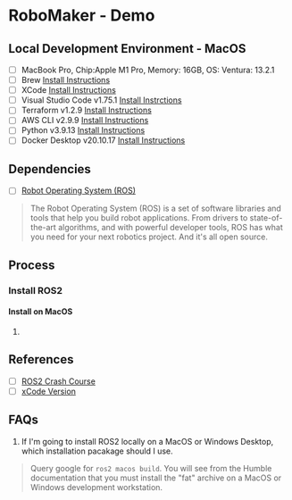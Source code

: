 # RoboMaker - Demo

## Local Development Environment - MacOS
- [ ] MacBook Pro,  Chip:Apple M1 Pro, Memory: 16GB, OS: Ventura: 13.2.1
- [ ] Brew [Install Instructions](https://docs.brew.sh/Installation)
- [ ] XCode [Install Instructions](https://developer.apple.com/support/xcode/) 
- [ ] Visual Studio Code v1.75.1 [Install Instrctions](https://code.visualstudio.com/docs/setup/mac)
- [ ] Terraform v1.2.9 [Install Instructions](https://developer.hashicorp.com/terraform/downloads)
- [ ] AWS CLI v2.9.9 [Install Instructions](https://docs.aws.amazon.com/cli/latest/userguide/getting-started-install.html)
- [ ] Python v3.9.13 [Install Instructions](https://python.land/installing-python) 
- [ ] Docker Desktop v20.10.17 [Install Instructions](https://docs.docker.com/desktop/install/mac-install/)

## Dependencies
- [ ] [Robot Operating System (ROS)](https://www.ros.org/)
> The Robot Operating System (ROS) is a set of software libraries and tools that help you build robot applications. From drivers to state-of-the-art algorithms, and with powerful developer tools, ROS has what you need for your next robotics project. And it's all open source.

## Process

### Install ROS2 

#### Install on MacOS
1. 


## References 
- [ ] [ROS2 Crash Course](https://www.youtube.com/watch?v=Gg25GfA456o)
- [ ] [xCode Version](https://stackoverflow.com/questions/21272479/how-can-i-find-out-if-i-have-xcode-commandline-tools-installed)

## FAQs 
1. If I'm going to install ROS2 locally on a MacOS or Windows Desktop, which installation pacakage should I use. 
> Query google for `ros2 macos build`. You will see from the Humble documentation that you must install the "fat" archive on a MacOS or Windows development workstation. 
